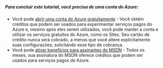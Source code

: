<div class="wa-note">
  <span class="wa-icon-bulb"></span>
  <h5><a name="note"></a>Para concluir este tutorial, voc&ecirc; precisa de uma conta do Azure:</h5>
  <ul>
    <li>Voc&ecirc; pode <a href="/en-us/pricing/free-trial/?WT.mc_id=A261C142F">abrir uma conta do Azure gratuitamente</a> - Voc&ecirc; obt&eacute;m cr&eacute;ditos que podem ser usados para experimentar servi&ccedil;os pagos do Azure e, mesmo ap&oacute;s eles serem utilizados, voc&ecirc; pode manter a conta e utilizar os servi&ccedil;os gratuitos do Azure, como os Sites. Seu cart&atilde;o de cr&eacute;dito nunca ser&aacute; cobrado, a menos que voc&ecirc; altere explicitamente suas configura&ccedil;&otilde;es, solicitando esse tipo de cobran&ccedil;a.</li>
    <li>Voc&ecirc; pode <a href="/en-us/pricing/member-offers/msdn-benefits-details/?WT.mc_id=A261C142F">ativar benef&iacute;cios para assinantes do MSDN</a> - Todos os meses, sua assinatura do MSDN oferece cr&eacute;ditos que podem ser usados para servi&ccedil;os pagos do Azure.</li>
  <ul>
</div>

  [abrir uma conta do Azure gratuitamente]: /en-us/pricing/free-trial/?WT.mc_id=A261C142F
  [ativar benefícios para assinantes do MSDN]: /en-us/pricing/member-offers/msdn-benefits-details/?WT.mc_id=A261C142F
